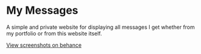 # My Messages

A simple and private website for displaying all messages I get whether from my portfolio or from this website itself.

[View screenshots on behance](https://www.behance.net/gallery/137993599/My-Messages)
